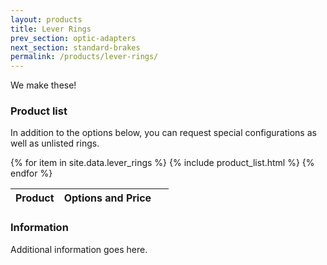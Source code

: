 ```yaml
---
layout: products
title: Lever Rings
prev_section: optic-adapters
next_section: standard-brakes
permalink: /products/lever-rings/
---
```


We make these!

### Product list

In addition to the options below, you can request special configurations as well as unlisted rings.

<div class="mobile-side-scroller">

<table>
  <thead>
    <tr>
      <th>Product</th>
      <th><span class="option">Options</span> and <span class="price">Price</span></th>
      <th>&nbsp;</th>
    </tr>
  </thead>
  <tbody>
{% for item in site.data.lever_rings %}
  {% include product_list.html %}
{% endfor %}
  </tbody>
</table>
</div>

### Information

Additional information goes here.
